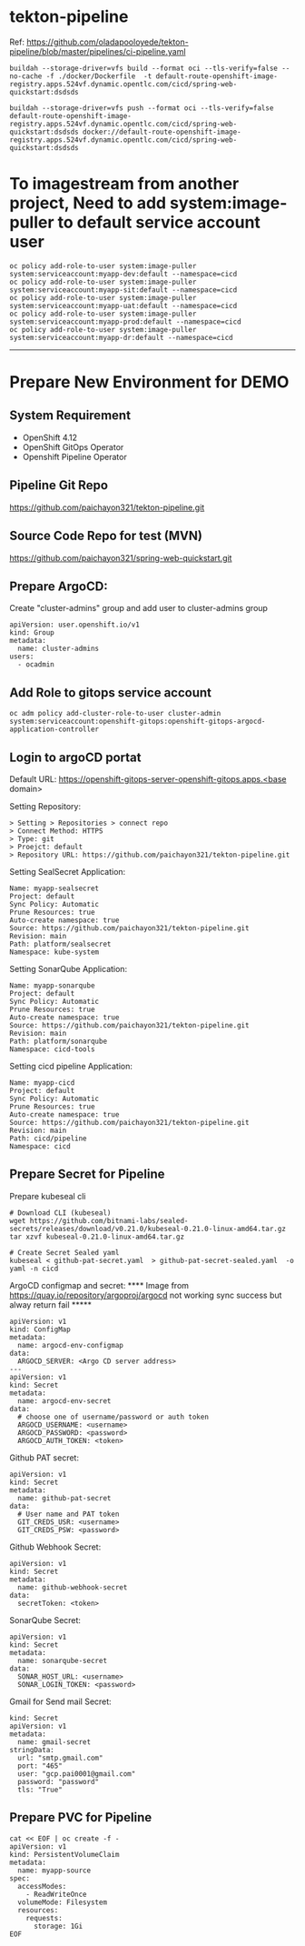 # tekton-pipeline
Ref: https://github.com/oladapooloyede/tekton-pipeline/blob/master/pipelines/ci-pipeline.yaml

```
buildah --storage-driver=vfs build --format oci --tls-verify=false --no-cache -f ./docker/Dockerfile  -t default-route-openshift-image-registry.apps.524vf.dynamic.opentlc.com/cicd/spring-web-quickstart:dsdsds

buildah --storage-driver=vfs push --format oci --tls-verify=false default-route-openshift-image-registry.apps.524vf.dynamic.opentlc.com/cicd/spring-web-quickstart:dsdsds docker://default-route-openshift-image-registry.apps.524vf.dynamic.opentlc.com/cicd/spring-web-quickstart:dsdsds
```


# To imagestream from another project, Need to add system:image-puller to default service account user

```
oc policy add-role-to-user system:image-puller system:serviceaccount:myapp-dev:default --namespace=cicd
oc policy add-role-to-user system:image-puller system:serviceaccount:myapp-sit:default --namespace=cicd
oc policy add-role-to-user system:image-puller system:serviceaccount:myapp-uat:default --namespace=cicd
oc policy add-role-to-user system:image-puller system:serviceaccount:myapp-prod:default --namespace=cicd
oc policy add-role-to-user system:image-puller system:serviceaccount:myapp-dr:default --namespace=cicd

```
----

# Prepare New Environment for DEMO
## System Requirement
- OpenShift 4.12
- OpenShift GitOps Operator
- Openshift Pipeline Operator

## Pipeline Git Repo
https://github.com/paichayon321/tekton-pipeline.git

## Source Code Repo for test (MVN)
https://github.com/paichayon321/spring-web-quickstart.git

## Prepare ArgoCD:
Create "cluster-admins" group and add user to cluster-admins group

```
apiVersion: user.openshift.io/v1
kind: Group
metadata:
  name: cluster-admins
users:
  - ocadmin
```

## Add Role to gitops service account
```
oc adm policy add-cluster-role-to-user cluster-admin system:serviceaccount:openshift-gitops:openshift-gitops-argocd-application-controller
```

## Login to argoCD portat
Default URL:
https://openshift-gitops-server-openshift-gitops.apps.<base domain>

Setting Repository:
```
> Setting > Repositories > connect repo
> Connect Method: HTTPS
> Type: git
> Proejct: default
> Repository URL: https://github.com/paichayon321/tekton-pipeline.git
```

Setting SealSecret Application:
```
Name: myapp-sealsecret
Project: default
Sync Policy: Automatic
Prune Resources: true
Auto-create namespace: true
Source: https://github.com/paichayon321/tekton-pipeline.git
Revision: main
Path: platform/sealsecret
Namespace: kube-system
```

Setting SonarQube Application:
```
Name: myapp-sonarqube
Project: default
Sync Policy: Automatic
Prune Resources: true
Auto-create namespace: true
Source: https://github.com/paichayon321/tekton-pipeline.git
Revision: main
Path: platform/sonarqube
Namespace: cicd-tools
```

Setting cicd pipeline Application:
```
Name: myapp-cicd
Project: default
Sync Policy: Automatic
Prune Resources: true
Auto-create namespace: true
Source: https://github.com/paichayon321/tekton-pipeline.git
Revision: main
Path: cicd/pipeline
Namespace: cicd
```


## Prepare Secret for Pipeline
Prepare kubeseal cli
```
# Download CLI (kubeseal)
wget https://github.com/bitnami-labs/sealed-secrets/releases/download/v0.21.0/kubeseal-0.21.0-linux-amd64.tar.gz
tar xzvf kubeseal-0.21.0-linux-amd64.tar.gz

# Create Secret Sealed yaml
kubeseal < github-pat-secret.yaml  > github-pat-secret-sealed.yaml  -o yaml -n cicd
```

ArgoCD configmap and secret:
**** Image from https://quay.io/repository/argoproj/argocd not working sync success but alway return fail *****

```
apiVersion: v1
kind: ConfigMap
metadata:
  name: argocd-env-configmap
data:
  ARGOCD_SERVER: <Argo CD server address>
---
apiVersion: v1
kind: Secret
metadata:
  name: argocd-env-secret
data:
  # choose one of username/password or auth token
  ARGOCD_USERNAME: <username>
  ARGOCD_PASSWORD: <password>
  ARGOCD_AUTH_TOKEN: <token>
```

Github PAT secret:

```
apiVersion: v1
kind: Secret
metadata:
  name: github-pat-secret
data:
  # User name and PAT token
  GIT_CREDS_USR: <username>
  GIT_CREDS_PSW: <password>
```

Github Webhook Secret:
```
apiVersion: v1
kind: Secret
metadata:
  name: github-webhook-secret
data:
  secretToken: <token>
```

SonarQube Secret:
```
apiVersion: v1
kind: Secret
metadata:
  name: sonarqube-secret
data:
  SONAR_HOST_URL: <username>
  SONAR_LOGIN_TOKEN: <password>
```

Gmail for Send mail Secret:

```
kind: Secret
apiVersion: v1
metadata:
  name: gmail-secret
stringData:
  url: "smtp.gmail.com"
  port: "465"
  user: "gcp.pai0001@gmail.com"
  password: "password"
  tls: "True"
```


## Prepare PVC for Pipeline
```
cat << EOF | oc create -f -
apiVersion: v1
kind: PersistentVolumeClaim
metadata:
  name: myapp-source
spec:
  accessModes:
    - ReadWriteOnce
  volumeMode: Filesystem
  resources:
    requests:
      storage: 1Gi
EOF


```



